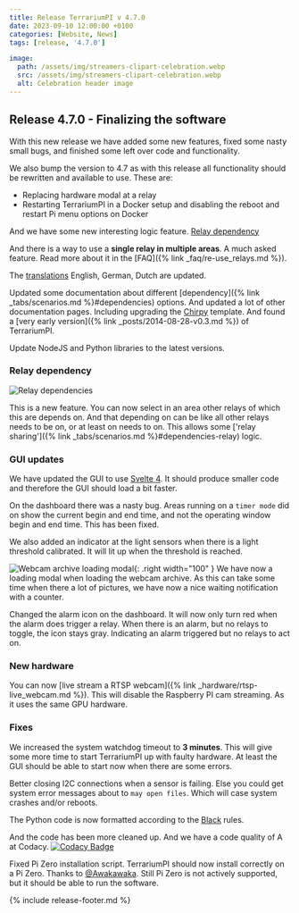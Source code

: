 ```yaml
---
title: Release TerrariumPI v 4.7.0
date: 2023-09-10 12:00:00 +0100
categories: [Website, News]
tags: [release, '4.7.0']

image:
  path: /assets/img/streamers-clipart-celebration.webp
  src: /assets/img/streamers-clipart-celebration.webp
  alt: Celebration header image
---
```


## Release 4.7.0 - Finalizing the software

With this new release we have added some new features, fixed some nasty small
bugs, and finished some left over code and functionality.

We also bump the version to 4.7 as with this release all functionality should be
rewritten and available to use. These are:

- Replacing hardware modal at a relay
- Restarting TerrariumPI in a Docker setup and disabling the reboot and restart
  Pi menu options on Docker

And we have some new interesting logic feature.
[Relay dependency](#relay-dependency)

And there is a way to use a **single relay in multiple areas**. A much asked
feature. Read more about it in the [FAQ]({% link _faq/re-use_relays.md %}).

The [translations](https://weblate.theyosh.nl/engage/terrariumpi/) English,
German, Dutch are updated.

Updated some documentation about different
[dependency]({% link _tabs/scenarios.md %}#dependencies) options. And updated a
lot of other documentation pages. Including upgrading the
[Chirpy](https://github.com/cotes2020/jekyll-theme-chirpy) template. And found a
[very early version]({% link _posts/2014-08-28-v0.3.md %}) of TerrariumPI.

Update NodeJS and Python libraries to the latest versions.

### Relay dependency

![Relay dependencies](/assets/img/Relay_dependencies.webp)

This is a new feature. You can now select in an area other relays of which this
are depends on. And that depending on can be like all other relays needs to be
on, or at least on needs to on. This allows some ['relay
sharing']({% link _tabs/scenarios.md %}#dependencies-relay) logic.

### GUI updates

We have updated the GUI to use [Svelte 4](https://svelte.dev/blog/svelte-4). It
should produce smaller code and therefore the GUI should load a bit faster.

On the dashboard there was a nasty bug. Areas running on a `timer mode` did on
show the current begin and end time, and not the operating window begin and end
time. This has been fixed.

We also added an indicator at the light sensors when there is a light threshold
calibrated. It will lit up when the threshold is reached.

![Webcam archive loading modal](/assets/img/Webcam_archive_loading_modal.webp){:
.right width="100" } We have now a loading modal when loading the webcam
archive. As this can take some time when there a lot of pictures, we have now a
nice waiting notification with a counter.

Changed the alarm icon on the dashboard. It will now only turn red when the
alarm does trigger a relay. When there is an alarm, but no relays to toggle, the
icon stays gray. Indicating an alarm triggered but no relays to act on.

### New hardware

You can now [live stream a RTSP
webcam]({% link _hardware/rtsp-live_webcam.md %}). This will disable the
Raspberry PI cam streaming. As it uses the same GPU hardware.

### Fixes

We increased the system watchdog timeout to **3 minutes**. This will give some
more time to start TerrariumPI up with faulty hardware. At least the GUI should
be able to start now when there are some errors.

Better closing I2C connections when a sensor is failing. Else you could get
system error messages about to `may open files`. Which will case system crashes
and/or reboots.

The Python code is now formatted according to the
[Black](https://github.com/psf/black) rules.

And the code has been more cleaned up. And we have a code quality of A at
Codacy.
[![Codacy Badge](https://api.codacy.com/project/badge/Grade/dba4e25f9efe4197926dd03aa6925d0f)](https://app.codacy.com/gh/theyosh/TerrariumPI?utm_source=github.com&utm_medium=referral&utm_content=theyosh/TerrariumPI&utm_campaign=Badge_Grade_Settings)

Fixed Pi Zero installation script. TerrariumPI should now install correctly on a
Pi Zero. Thanks to [@Awakawaka](https://github.com/Awakawaka). Still Pi Zero is
not actively supported, but it should be able to run the software.

{% include release-footer.md %}
